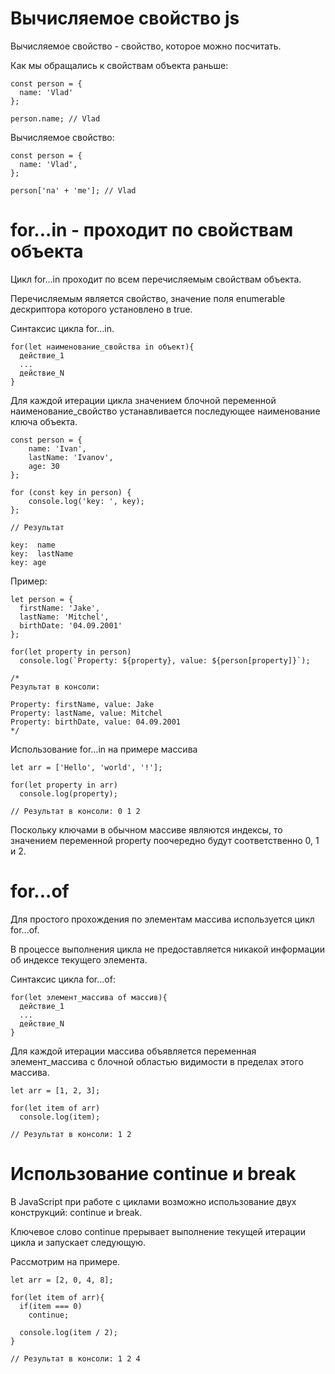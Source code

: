 # Вычисляемое свойство js

Вычисляемое свойство - свойство, которое можно посчитать.

Как мы обращались к свойствам объекта раньше:

```
const person = {
  name: 'Vlad'
};

person.name; // Vlad

```

Вычисляемое свойство:

```
const person = {
  name: 'Vlad',
};

person['na' + 'me']; // Vlad

```

# for...in - проходит по свойствам объекта

Цикл for...in проходит по всем перечисляемым свойствам объекта. 

Перечисляемым является свойство, значение поля enumerable дескриптора которого установлено в true.

Синтаксис цикла for...in.

```
for(let наименование_свойства in объект){
  действие_1
  ...
  действие_N
}

```

Для каждой итерации цикла значением блочной переменной наименование_свойство устанавливается последующее наименование ключа объекта.

```
const person = {
    name: 'Ivan',
    lastName: 'Ivanov',
    age: 30
};

for (const key in person) {
    console.log('key: ', key);
};

// Результат

key:  name
key:  lastName
key: age

```

Пример:

```
let person = {
  firstName: 'Jake',
  lastName: 'Mitchel',
  birthDate: '04.09.2001'
};

for(let property in person)
  console.log(`Property: ${property}, value: ${person[property]}`);
  
/*
Результат в консоли:
  
Property: firstName, value: Jake
Property: lastName, value: Mitchel
Property: birthDate, value: 04.09.2001
*/

```

Использование for...in на примере массива

```
let arr = ['Hello', 'world', '!'];

for(let property in arr)
  console.log(property);
  
// Результат в консоли: 0 1 2

```

Поскольку ключами в обычном массиве являются индексы, то значением переменной property поочередно будут соответственно 0, 1 и 2.

# for...of

Для простого прохождения по элементам массива используется цикл for...of. 

В процессе выполнения цикла не предоставляется никакой информации об индексе текущего элемента.

Синтаксис цикла for...of:

```
for(let элемент_массива of массив){
  действие_1
  ...
  действие_N
}

```

Для каждой итерации массива объявляется переменная элемент_массива с блочной областью видимости в пределах этого массива.

```
let arr = [1, 2, 3];

for(let item of arr)
  console.log(item);

// Результат в консоли: 1 2 

```

# Использование continue и break

В JavaScript при работе с циклами возможно использование двух конструкций: continue и break.

Ключевое слово continue прерывает выполнение текущей итерации цикла и запускает следующую. 

Рассмотрим на примере.

```
let arr = [2, 0, 4, 8];

for(let item of arr){
  if(item === 0)
    continue;
  
  console.log(item / 2);
}

// Результат в консоли: 1 2 4

```



